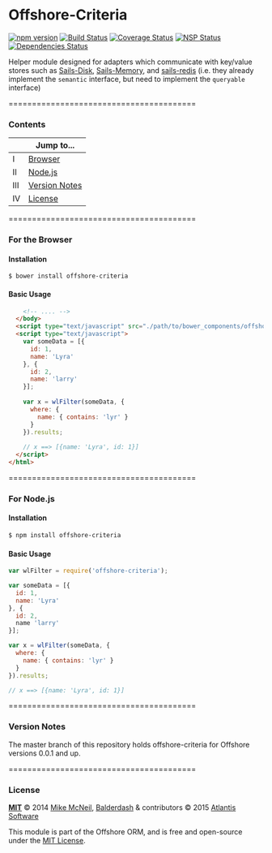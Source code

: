 Offshore-Criteria
=======================

[![npm version](https://badge.fury.io/js/offshore-criteria.svg)](https://www.npmjs.com/offshore-criteria)
[![Build Status](https://travis-ci.org/Atlantis-Software/offshore-criteria.svg?branch=master)](https://travis-ci.org/Atlantis-Software/offshore-criteria)
[![Coverage Status](https://coveralls.io/repos/github/Atlantis-Software/offshore-criteria/badge.svg?branch=master)](https://coveralls.io/github/Atlantis-Software/offshore-criteria?branch=master)
[![NSP Status](https://nodesecurity.io/orgs/atlantis/projects/6603af66-d2c6-4801-89d6-4ccd7f0615e1/badge)](https://nodesecurity.io/orgs/atlantis/projects/6603af66-d2c6-4801-89d6-4ccd7f0615e1)
[![Dependencies Status](https://david-dm.org/Atlantis-Software/offshore-criteria.svg)](https://david-dm.org/Atlantis-Software/offshore-criteria)

Helper module designed for adapters which communicate with key/value stores such as [Sails-Disk](https://github.com/balderdashy/sails-disk), [Sails-Memory](https://github.com/balderdashy/sails-memory), and [sails-redis](https://github.com/balderdashy/sails-redis) (i.e. they already implement the `semantic` interface, but need to implement the `queryable` interface)


========================================

### Contents

|    | Jump to...        |
|-----|-------------------------|
| I   | [Browser](https://github.com/Atlantis-Software/offshore-criteria#for-the-browser)                 |
| II  | [Node.js](https://github.com/Atlantis-Software/offshore-criteria#for-nodejs)                 |
| III | [Version Notes](https://github.com/Atlantis-Software/offshore-criteria#version)          |
| IV  | [License](https://github.com/Atlantis-Software/offshore-criteria#license)                 |

========================================

### For the Browser

#### Installation
```
$ bower install offshore-criteria
```

#### Basic Usage

```html
    <!-- .... -->
  </body>
  <script type="text/javascript" src="./path/to/bower_components/offshore-criteria/index.js"></script>
  <script type="text/javascript">
    var someData = [{
      id: 1,
      name: 'Lyra'
    }, {
      id: 2,
      name: 'larry'
    }];
    
    var x = wlFilter(someData, {
      where: {
        name: { contains: 'lyr' }
      }
    }).results;
    
    // x ==> [{name: 'Lyra', id: 1}]
  </script>
</html>
```
========================================

### For Node.js

#### Installation

```sh
$ npm install offshore-criteria
```

#### Basic Usage

```js
var wlFilter = require('offshore-criteria');

var someData = [{
  id: 1,
  name: 'Lyra'
}, {
  id: 2,
  name 'larry'
}];

var x = wlFilter(someData, {
  where: {
    name: { contains: 'lyr' }
  }
}).results;

// x ==> [{name: 'Lyra', id: 1}]
```

========================================

### Version Notes

The master branch of this repository holds offshore-criteria for Offshore versions 0.0.1 and up.


========================================

### License

**[MIT](./LICENSE)**
&copy; 2014
[Mike McNeil](http://michaelmcneil.com), [Balderdash](http://balderdash.co) & contributors
&copy; 2015
[Atlantis Software](http://atlantis-software.net)

This module is part of the Offshore ORM, and is free and open-source under the [MIT License](https://opensource.org/licenses/MIT).

